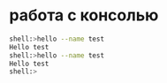 # работа с консолью 

```sh
shell:>hello --name test
Hello test
shell:>hello --name test
Hello test
shell:>
```